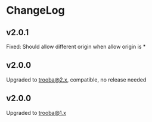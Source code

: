 # ChangeLog

## v2.0.1
Fixed: Should allow different origin when allow origin is *

## v2.0.0
Upgraded to trooba@2.x, compatible, no release needed

## v2.0.0
Upgraded to trooba@1.x
